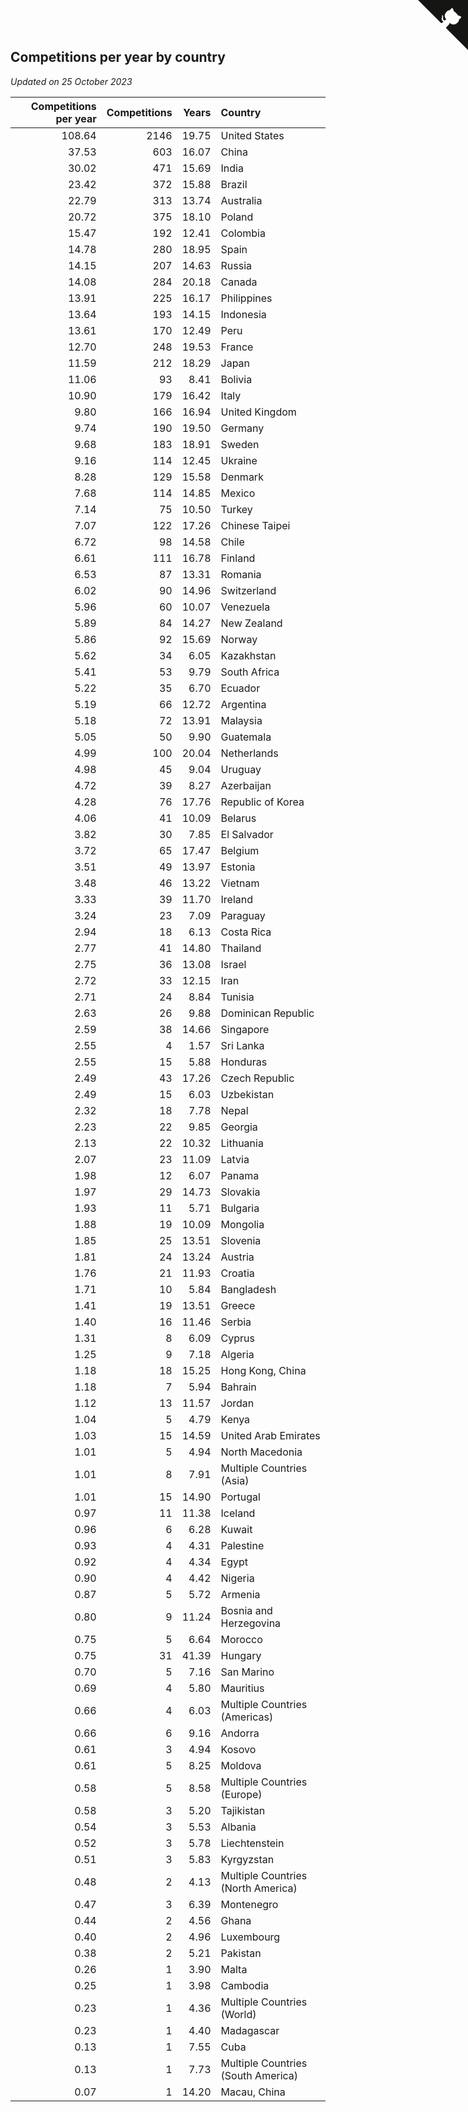 ## Competitions per year by country

*Updated on 25 October 2023*

| Competitions per year | Competitions | Years | Country |
| ---: | ---: | ---: | :--- |
| 108.64 | 2146 | 19.75 | United States |
| 37.53 | 603 | 16.07 | China |
| 30.02 | 471 | 15.69 | India |
| 23.42 | 372 | 15.88 | Brazil |
| 22.79 | 313 | 13.74 | Australia |
| 20.72 | 375 | 18.10 | Poland |
| 15.47 | 192 | 12.41 | Colombia |
| 14.78 | 280 | 18.95 | Spain |
| 14.15 | 207 | 14.63 | Russia |
| 14.08 | 284 | 20.18 | Canada |
| 13.91 | 225 | 16.17 | Philippines |
| 13.64 | 193 | 14.15 | Indonesia |
| 13.61 | 170 | 12.49 | Peru |
| 12.70 | 248 | 19.53 | France |
| 11.59 | 212 | 18.29 | Japan |
| 11.06 | 93 | 8.41 | Bolivia |
| 10.90 | 179 | 16.42 | Italy |
| 9.80 | 166 | 16.94 | United Kingdom |
| 9.74 | 190 | 19.50 | Germany |
| 9.68 | 183 | 18.91 | Sweden |
| 9.16 | 114 | 12.45 | Ukraine |
| 8.28 | 129 | 15.58 | Denmark |
| 7.68 | 114 | 14.85 | Mexico |
| 7.14 | 75 | 10.50 | Turkey |
| 7.07 | 122 | 17.26 | Chinese Taipei |
| 6.72 | 98 | 14.58 | Chile |
| 6.61 | 111 | 16.78 | Finland |
| 6.53 | 87 | 13.31 | Romania |
| 6.02 | 90 | 14.96 | Switzerland |
| 5.96 | 60 | 10.07 | Venezuela |
| 5.89 | 84 | 14.27 | New Zealand |
| 5.86 | 92 | 15.69 | Norway |
| 5.62 | 34 | 6.05 | Kazakhstan |
| 5.41 | 53 | 9.79 | South Africa |
| 5.22 | 35 | 6.70 | Ecuador |
| 5.19 | 66 | 12.72 | Argentina |
| 5.18 | 72 | 13.91 | Malaysia |
| 5.05 | 50 | 9.90 | Guatemala |
| 4.99 | 100 | 20.04 | Netherlands |
| 4.98 | 45 | 9.04 | Uruguay |
| 4.72 | 39 | 8.27 | Azerbaijan |
| 4.28 | 76 | 17.76 | Republic of Korea |
| 4.06 | 41 | 10.09 | Belarus |
| 3.82 | 30 | 7.85 | El Salvador |
| 3.72 | 65 | 17.47 | Belgium |
| 3.51 | 49 | 13.97 | Estonia |
| 3.48 | 46 | 13.22 | Vietnam |
| 3.33 | 39 | 11.70 | Ireland |
| 3.24 | 23 | 7.09 | Paraguay |
| 2.94 | 18 | 6.13 | Costa Rica |
| 2.77 | 41 | 14.80 | Thailand |
| 2.75 | 36 | 13.08 | Israel |
| 2.72 | 33 | 12.15 | Iran |
| 2.71 | 24 | 8.84 | Tunisia |
| 2.63 | 26 | 9.88 | Dominican Republic |
| 2.59 | 38 | 14.66 | Singapore |
| 2.55 | 4 | 1.57 | Sri Lanka |
| 2.55 | 15 | 5.88 | Honduras |
| 2.49 | 43 | 17.26 | Czech Republic |
| 2.49 | 15 | 6.03 | Uzbekistan |
| 2.32 | 18 | 7.78 | Nepal |
| 2.23 | 22 | 9.85 | Georgia |
| 2.13 | 22 | 10.32 | Lithuania |
| 2.07 | 23 | 11.09 | Latvia |
| 1.98 | 12 | 6.07 | Panama |
| 1.97 | 29 | 14.73 | Slovakia |
| 1.93 | 11 | 5.71 | Bulgaria |
| 1.88 | 19 | 10.09 | Mongolia |
| 1.85 | 25 | 13.51 | Slovenia |
| 1.81 | 24 | 13.24 | Austria |
| 1.76 | 21 | 11.93 | Croatia |
| 1.71 | 10 | 5.84 | Bangladesh |
| 1.41 | 19 | 13.51 | Greece |
| 1.40 | 16 | 11.46 | Serbia |
| 1.31 | 8 | 6.09 | Cyprus |
| 1.25 | 9 | 7.18 | Algeria |
| 1.18 | 18 | 15.25 | Hong Kong, China |
| 1.18 | 7 | 5.94 | Bahrain |
| 1.12 | 13 | 11.57 | Jordan |
| 1.04 | 5 | 4.79 | Kenya |
| 1.03 | 15 | 14.59 | United Arab Emirates |
| 1.01 | 5 | 4.94 | North Macedonia |
| 1.01 | 8 | 7.91 | Multiple Countries (Asia) |
| 1.01 | 15 | 14.90 | Portugal |
| 0.97 | 11 | 11.38 | Iceland |
| 0.96 | 6 | 6.28 | Kuwait |
| 0.93 | 4 | 4.31 | Palestine |
| 0.92 | 4 | 4.34 | Egypt |
| 0.90 | 4 | 4.42 | Nigeria |
| 0.87 | 5 | 5.72 | Armenia |
| 0.80 | 9 | 11.24 | Bosnia and Herzegovina |
| 0.75 | 5 | 6.64 | Morocco |
| 0.75 | 31 | 41.39 | Hungary |
| 0.70 | 5 | 7.16 | San Marino |
| 0.69 | 4 | 5.80 | Mauritius |
| 0.66 | 4 | 6.03 | Multiple Countries (Americas) |
| 0.66 | 6 | 9.16 | Andorra |
| 0.61 | 3 | 4.94 | Kosovo |
| 0.61 | 5 | 8.25 | Moldova |
| 0.58 | 5 | 8.58 | Multiple Countries (Europe) |
| 0.58 | 3 | 5.20 | Tajikistan |
| 0.54 | 3 | 5.53 | Albania |
| 0.52 | 3 | 5.78 | Liechtenstein |
| 0.51 | 3 | 5.83 | Kyrgyzstan |
| 0.48 | 2 | 4.13 | Multiple Countries (North America) |
| 0.47 | 3 | 6.39 | Montenegro |
| 0.44 | 2 | 4.56 | Ghana |
| 0.40 | 2 | 4.96 | Luxembourg |
| 0.38 | 2 | 5.21 | Pakistan |
| 0.26 | 1 | 3.90 | Malta |
| 0.25 | 1 | 3.98 | Cambodia |
| 0.23 | 1 | 4.36 | Multiple Countries (World) |
| 0.23 | 1 | 4.40 | Madagascar |
| 0.13 | 1 | 7.55 | Cuba |
| 0.13 | 1 | 7.73 | Multiple Countries (South America) |
| 0.07 | 1 | 14.20 | Macau, China |


<a href="https://github.com/jonatanklosko/wca_statistics" class="github-corner" aria-label="View source on Github"><svg width="80" height="80" viewBox="0 0 250 250" style="fill:#151513; color:#fff; position: absolute; top: 0; border: 0; right: 0;" aria-hidden="true"><path d="M0,0 L115,115 L130,115 L142,142 L250,250 L250,0 Z"></path><path d="M128.3,109.0 C113.8,99.7 119.0,89.6 119.0,89.6 C122.0,82.7 120.5,78.6 120.5,78.6 C119.2,72.0 123.4,76.3 123.4,76.3 C127.3,80.9 125.5,87.3 125.5,87.3 C122.9,97.6 130.6,101.9 134.4,103.2" fill="currentColor" style="transform-origin: 130px 106px;" class="octo-arm"></path><path d="M115.0,115.0 C114.9,115.1 118.7,116.5 119.8,115.4 L133.7,101.6 C136.9,99.2 139.9,98.4 142.2,98.6 C133.8,88.0 127.5,74.4 143.8,58.0 C148.5,53.4 154.0,51.2 159.7,51.0 C160.3,49.4 163.2,43.6 171.4,40.1 C171.4,40.1 176.1,42.5 178.8,56.2 C183.1,58.6 187.2,61.8 190.9,65.4 C194.5,69.0 197.7,73.2 200.1,77.6 C213.8,80.2 216.3,84.9 216.3,84.9 C212.7,93.1 206.9,96.0 205.4,96.6 C205.1,102.4 203.0,107.8 198.3,112.5 C181.9,128.9 168.3,122.5 157.7,114.1 C157.9,116.9 156.7,120.9 152.7,124.9 L141.0,136.5 C139.8,137.7 141.6,141.9 141.8,141.8 Z" fill="currentColor" class="octo-body"></path></svg></a><style>.github-corner:hover .octo-arm{animation:octocat-wave 560ms ease-in-out}@keyframes octocat-wave{0%,100%{transform:rotate(0)}20%,60%{transform:rotate(-25deg)}40%,80%{transform:rotate(10deg)}}@media (max-width:500px){.github-corner:hover .octo-arm{animation:none}.github-corner .octo-arm{animation:octocat-wave 560ms ease-in-out}}</style>
